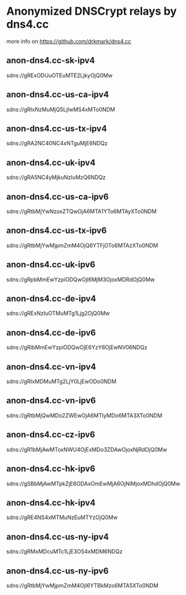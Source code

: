 # Anonymized DNSCrypt relays by dns4.cc


more info on https://github.com/drkmark/dns4.cc


## anon-dns4.cc-sk-ipv4

sdns://gRExODUuOTEuMTE2LjkyOjQ0Mw


## anon-dns4.cc-us-ca-ipv4

sdns://gRIxNzMuMjQ5LjIwMS4xMTo0NDM


## anon-dns4.cc-us-tx-ipv4

sdns://gRA2NC40NC4xNTguMjE6NDQz


## anon-dns4.cc-uk-ipv4

sdns://gRA5NC4yMjkuNzIuMzQ6NDQz


## anon-dns4.cc-us-ca-ipv6

sdns://gRtbMjYwNzoxZTQwOjA6MTA1YTo6MTAyXTo0NDM


## anon-dns4.cc-us-tx-ipv6

sdns://gRtbMjYwMjpmZmM4OjQ6YTFjOTo6MTAzXTo0NDM


## anon-dns4.cc-uk-ipv6

sdns://gRpbMmEwYzpiODQwOjI6MjM3OjoxMDRdOjQ0Mw


## anon-dns4.cc-de-ipv4

sdns://gRExNzIuOTMuMTg1Ljg2OjQ0Mw


## anon-dns4.cc-de-ipv6

sdns://gRlbMmEwYzpiODQwOjE6YzY6OjEwNV06NDQz


## anon-dns4.cc-vn-ipv4

sdns://gRIxMDMuMTg2LjY0LjEwODo0NDM


## anon-dns4.cc-vn-ipv6

sdns://gRtbMjQwMDo2ZWEwOjA6MTIyMDo6MTA3XTo0NDM


## anon-dns4.cc-cz-ipv6

sdns://gR1bMjAwMToxNWU4OjExMDo3ZDAwOjoxNjRdOjQ0Mw


## anon-dns4.cc-hk-ipv6

sdns://gSBbMjAwMTpkZjE6ODAxOmEwMjA6OjNiMjoxMDhdOjQ0Mw


## anon-dns4.cc-hk-ipv4

sdns://gRE4NS4xMTMuNzEuMTYzOjQ0Mw


## anon-dns4.cc-us-ny-ipv4

sdns://gRMxMDcuMTc1LjE3OS4xMDM6NDQz


## anon-dns4.cc-us-ny-ipv6

sdns://gRtbMjYwMjpmZmM4OjI6YTBkMzo6MTA5XTo0NDM

